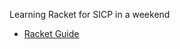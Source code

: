 Learning Racket for SICP in a weekend

- [Racket Guide](https://docs.racket-lang.org/guide/index.html)
